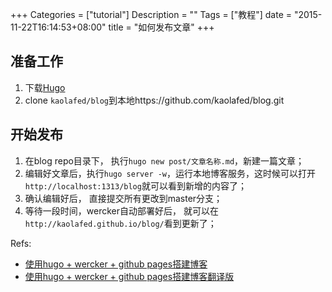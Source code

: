 +++
Categories = ["tutorial"]
Description = ""
Tags = ["教程"]
date = "2015-11-22T16:14:53+08:00"
title = "如何发布文章"
+++

## 准备工作
1. 下载[Hugo](http://www.gohugo.io/)
2. clone `kaolafed/blog`到本地https://github.com/kaolafed/blog.git

## 开始发布
1. 在blog repo目录下， 执行`hugo new post/文章名称.md`，新建一篇文章；
2. 编辑好文章后，执行`hugo server -w`，运行本地博客服务，这时候可以打开`http://localhost:1313/blog`就可以看到新增的内容了；
3. 确认编辑好后， 直接提交所有更改到master分支；
4. 等待一段时间，wercker自动部署好后， 就可以在`http://kaolafed.github.io/blog/`看到更新了；


Refs:

* [使用hugo + wercker + github pages搭建博客](https://gohugo.io/tutorials/automated-deployments/)
* [使用hugo + wercker + github pages搭建博客翻译版](http://git.bookislife.com/post/2015/how-to-use-hugo/)



